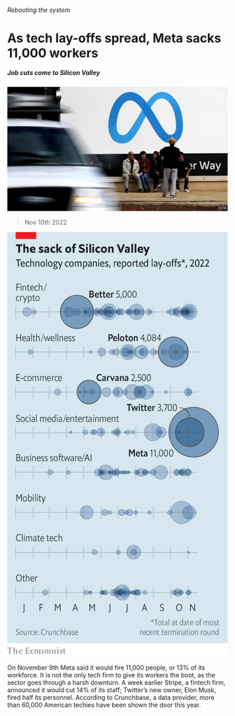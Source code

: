 ###### Rebooting the system

# As tech lay-offs spread, Meta sacks 11,000 workers 

##### Job cuts come to Silicon Valley 

![image](images/20221112_WBP503.jpg) 

> Nov 10th 2022 

![image](images/20221112_WBC995.png) 


On November 9th Meta said it would fire 11,000 people, or 13% of its workforce. It is not the only tech firm to give its workers the boot, as the sector goes through a harsh downturn. A week earlier Stripe, a fintech firm, announced it would cut 14% of its staff; Twitter’s new owner, Elon Musk, fired half its personnel. According to Crunchbase, a data provider, more than 60,000 American techies have been shown the door this year.


